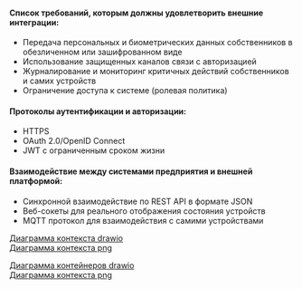 #### Список требований, которым должны удовлетворить внешние интеграции:
- Передача персональных и биометрических данных собственников в обезличенном или зашифрованном виде
- Использование защищенных каналов связи с авторизацией
- Журналирование и мониторинг критичных действий собственников и самих устройств
- Ограничение доступа к системе (ролевая политика)

#### Протоколы аутентификации и авторизации:
- HTTPS
- OAuth 2.0/OpenID Connect
- JWT с ограниченным сроком жизни

#### Взаимодействие между системами предприятия и внешней платформой:
- Синхронной взаимодействие по REST API в формате JSON
- Веб-сокеты для реального отображения состояния устройств
- MQTT протокол для взаимодействия с самими устройствами

[Диаграмма контекста drawio](https://github.com/Ferret56/architecture-propdevelopment/blob/sprint_7/Task3/smart_house_context_diagram.drawio)  
[Диаграмма контекста png](https://github.com/Ferret56/architecture-propdevelopment/blob/sprint_7/Task3/smart_house_context_diagram.png)


[Диаграмма контейнеров drawio](https://github.com/Ferret56/architecture-propdevelopment/blob/sprint_7/Task3/smart_house_container_diagram.drawio)  
[Диаграмма контекста png](https://github.com/Ferret56/architecture-propdevelopment/blob/sprint_7/Task3/smart_house_container_diagram.png)
